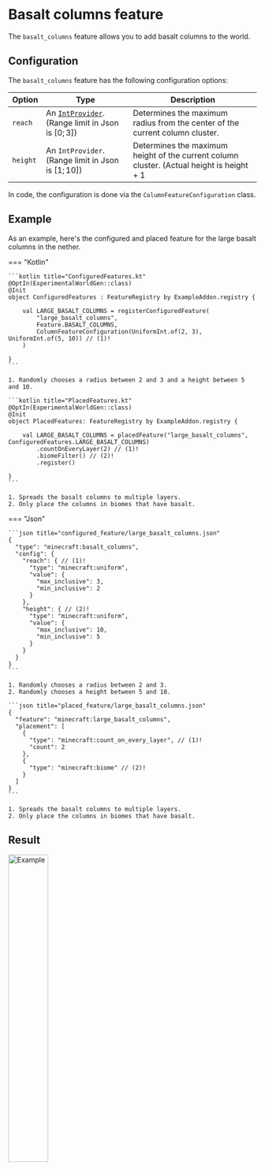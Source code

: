 # Basalt columns feature

The `basalt_columns` feature allows you to add basalt columns to the world.

## Configuration

The `basalt_columns` feature has the following configuration options:

| Option   | Type                                                                                             | Description                                                                                        |
|----------|--------------------------------------------------------------------------------------------------|----------------------------------------------------------------------------------------------------|
| `reach`  | An [`IntProvider`](../../types/number-provider.md#intprovider). (Range limit in Json is $[0;3]$) | Determines the maximum radius from the center of the current column cluster.                       |
| `height` | An `IntProvider`. (Range limit in Json is $[1;10]$)                                              | Determines the maximum height of the current column cluster. (Actual height is $\text{height} + 1$ |

In code, the configuration is done via the `ColumnFeatureConfiguration` class.

## Example

As an example, here's the configured and placed feature for the large basalt columns in the nether.

=== "Kotlin"

    ```kotlin title="ConfiguredFeatures.kt"
    @OptIn(ExperimentalWorldGen::class)
    @Init
    object ConfiguredFeatures : FeatureRegistry by ExampleAddon.registry {
    
        val LARGE_BASALT_COLUMNS = registerConfiguredFeature(
            "large_basalt_columns",
            Feature.BASALT_COLUMNS,
            ColumnFeatureConfiguration(UniformInt.of(2, 3), UniformInt.of(5, 10)) // (1)!
        )
    
    }
    ```

    1. Randomly chooses a radius between 2 and 3 and a height between 5 and 10.

    ```kotlin title="PlacedFeatures.kt"
    @OptIn(ExperimentalWorldGen::class)
    @Init
    object PlacedFeatures: FeatureRegistry by ExampleAddon.registry {
    
        val LARGE_BASALT_COLUMNS = placedFeature("large_basalt_columns", ConfiguredFeatures.LARGE_BASALT_COLUMNS)
            .countOnEveryLayer(2) // (1)!
            .biomeFilter() // (2)!
            .register()
    
    }
    ```

    1. Spreads the basalt columns to multiple layers.
    2. Only place the columns in biomes that have basalt.

=== "Json"

    ```json title="configured_feature/large_basalt_columns.json"
    {
      "type": "minecraft:basalt_columns",
      "config": {
        "reach": { // (1)!
          "type": "minecraft:uniform",
          "value": {
            "max_inclusive": 3,
            "min_inclusive": 2
          }
        },
        "height": { // (2)!
          "type": "minecraft:uniform",
          "value": {
            "max_inclusive": 10,
            "min_inclusive": 5
          }
        }
      }
    }
    ```

    1. Randomly chooses a radius between 2 and 3.
    2. Randomly chooses a height between 5 and 10.

    ```json title="placed_feature/large_basalt_columns.json"
    {
      "feature": "minecraft:large_basalt_columns",
      "placement": [
        {
          "type": "minecraft:count_on_every_layer", // (1)!
          "count": 2
        },
        {
          "type": "minecraft:biome" // (2)!
        }
      ]
    }
    ```

    1. Spreads the basalt columns to multiple layers.
    2. Only place the columns in biomes that have basalt.

## Result

<p class="text-center">
  <img src="https://i.imgur.com/29HVOlq.gif" width="40%" alt="Example"/>
</p>